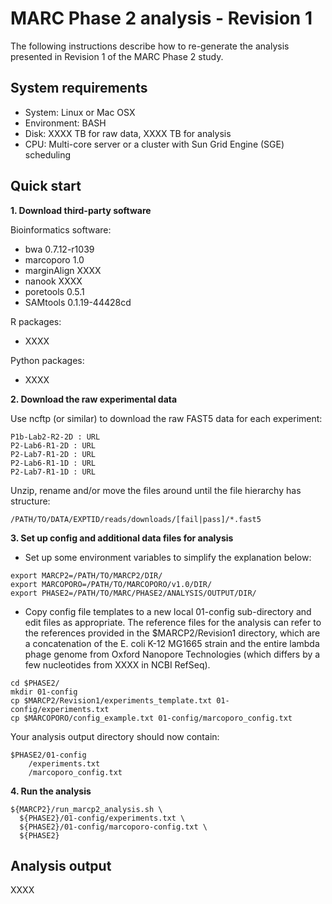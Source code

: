# MARC Phase 2 analysis - Revision 1

The following instructions describe how to re-generate the analysis
presented in Revision 1 of the MARC Phase 2 study.

## System requirements

- System: Linux or Mac OSX
- Environment: BASH
- Disk: XXXX TB for raw data, XXXX TB for analysis
- CPU: Multi-core server or a cluster with Sun Grid Engine (SGE) scheduling

## Quick start

__1. Download third-party software__

Bioinformatics software:
- bwa 0.7.12-r1039
- marcoporo 1.0
- marginAlign XXXX
- nanook XXXX
- poretools 0.5.1
- SAMtools 0.1.19-44428cd

R packages:
- XXXX

Python packages:
- XXXX

__2. Download the raw experimental data__

Use ncftp (or similar) to download the raw FAST5 data for each experiment:
```
P1b-Lab2-R2-2D : URL
P2-Lab6-R1-2D : URL
P2-Lab7-R1-2D : URL
P2-Lab6-R1-1D : URL
P2-Lab7-R1-1D : URL
```

Unzip, rename and/or move the files around until the file hierarchy has structure:
```
/PATH/TO/DATA/EXPTID/reads/downloads/[fail|pass]/*.fast5
```

__3. Set up config and additional data files for analysis__

* Set up some environment variables to simplify the explanation below:
```
export MARCP2=/PATH/TO/MARCP2/DIR/
export MARCOPORO=/PATH/TO/MARCOPORO/v1.0/DIR/
export PHASE2=/PATH/TO/MARC/PHASE2/ANALYSIS/OUTPUT/DIR/
```

* Copy config file templates to a new local 01-config sub-directory and edit files as appropriate. The reference files for the analysis can refer to the references provided in the $MARCP2/Revision1 directory, which are a concatenation of the E. coli K-12 MG1665 strain and the entire lambda phage genome from Oxford Nanopore Technologies (which differs by a few nucleotides from XXXX in NCBI RefSeq).

```
cd $PHASE2/
mkdir 01-config
cp $MARCP2/Revision1/experiments_template.txt 01-config/experiments.txt
cp $MARCOPORO/config_example.txt 01-config/marcoporo_config.txt
```

Your analysis output directory should now contain:
```
$PHASE2/01-config
    /experiments.txt
    /marcoporo_config.txt
```

__4. Run the analysis__

```
${MARCP2}/run_marcp2_analysis.sh \
  ${PHASE2}/01-config/experiments.txt \
  ${PHASE2}/01-config/marcoporo-config.txt \
  ${PHASE2}
```

## Analysis output

XXXX


